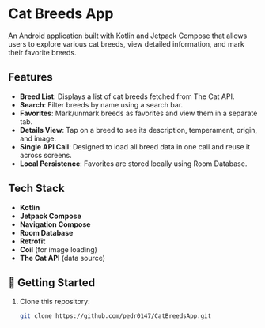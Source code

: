 # Cat Breeds App

An Android application built with Kotlin and Jetpack Compose that allows users to explore various cat breeds, view detailed information, and mark their favorite breeds.

## Features

-  **Breed List**: Displays a list of cat breeds fetched from The Cat API.
-  **Search**: Filter breeds by name using a search bar.
-  **Favorites**: Mark/unmark breeds as favorites and view them in a separate tab.
-  **Details View**: Tap on a breed to see its description, temperament, origin, and image.
-  **Single API Call**: Designed to load all breed data in one call and reuse it across screens.
-  **Local Persistence**: Favorites are stored locally using Room Database.

## Tech Stack

- **Kotlin**
- **Jetpack Compose**
- **Navigation Compose**
- **Room Database**
- **Retrofit**
- **Coil** (for image loading)
- **The Cat API** (data source)

## 🚀 Getting Started

1. Clone this repository:
   ```bash
   git clone https://github.com/pedr0147/CatBreedsApp.git
